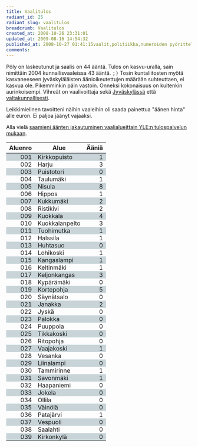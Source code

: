 ```yaml
---
title: Vaalitulos
radiant_id: 25
radiant_slug: vaalitulos
breadcrumb: Vaalitulos
created_at: 2008-10-26 23:31:01
updated_at: 2009-08-16 14:54:32
published_at: 2008-10-27 01:41:15vaalit,politiikka,numeroiden pyörittelyä
comments:
---
```

<p>Pöly on laskeutunut ja saalis on 44 ääntä.  Tulos on kasvu-uralla, sain nimittäin 2004 kunnallisvaaleissa 43 ääntä. <tt>;)</tt> Tosin kuntaliitosten myötä kasvaneeseen jyväskyläläisten äänioikeutettujen määrään suhteuttaen, ei kasvua ole.  Pikemminkin päin vastoin.  Onneksi kokonaisuus on kuitenkin aurinkoisempi.  Vihreät on vaalivoittaja sekä <a href="http://www.yle.fi/vaalit2008/tulospalvelu/kunnat/puolueiden_kannatus_kno179.html">Jyväskylässä</a> että <a href="http://www.yle.fi/vaalit2008/tulospalvelu/index.html">valtakunnallisesti</a>.</p> 

<p>Leikkimielinen tavoitteni näihin vaaleihin oli saada painettua "äänen hinta" alle euron.  Ei paljoa jäänyt vajaaksi.</p>

<p>Alla vielä <a href="http://www.yle.fi/vaalit2008/tulospalvelu/ehdokkaat/ehdokas_kno179_ehdno467.html">saamieni äänten jakautuminen vaalialueittain YLE:n tulospalvelun mukaan</a>.</p>

<style type="text/css">
#tulos { border-collapse: collapse; margin: 1em auto; }
#tulos td { padding: 0 0.5em; }
.alignright { text-align: right; }
.odd { background-color: #C8D4D8; }
</style>

<table id="tulos">

<thead>
<tr>
	<th class="alignright">Aluenro</th>
	<th>Alue</th>
	<th class="alignright">Ääniä</th>
</tr>
</thead>
<tbody>
<col width="20" />
<tr class="odd">
	<td class="alignright">001</td>
	<td>Kirkkopuisto</td>
	<td class="alignright">1</td>
</tr>
<tr class="even">
	<td class="alignright">002</td>
	<td>Harju</td>
	<td class="alignright">3</td>
</tr>
<tr class="odd">
	<td class="alignright">003</td>
	<td>Puistotori</td>
	<td class="alignright">0</td>
</tr>
<tr class="even">
	<td class="alignright">004</td>
	<td>Taulumäki</td>
	<td class="alignright">1</td>
</tr>
<tr class="odd">
	<td class="alignright">005</td>
	<td>Nisula</td>
	<td class="alignright">8</td>
</tr>
<tr class="even">
	<td class="alignright">006</td>
	<td>Hippos</td>
	<td class="alignright">1</td>
</tr>
<tr class="odd">
	<td class="alignright">007</td>
	<td>Kukkumäki</td>
	<td class="alignright">2</td>
</tr>
<tr class="even">
	<td class="alignright">008</td>
	<td>Ristikivi</td>
	<td class="alignright">2</td>
</tr>
<tr class="odd">
	<td class="alignright">009</td>
	<td>Kuokkala</td>
	<td class="alignright">4</td>
</tr>
<tr class="even">
	<td class="alignright">010</td>
	<td>Kuokkalanpelto</td>
	<td class="alignright">3</td>
</tr>
<tr class="odd">
	<td class="alignright">011</td>
	<td>Tuohimutka</td>
	<td class="alignright">1</td>
</tr>
<tr class="even">
	<td class="alignright">012</td>
	<td>Halssila</td>
	<td class="alignright">1</td>
</tr>
<tr class="odd">
	<td class="alignright">013</td>
	<td>Huhtasuo</td>
	<td class="alignright">0</td>
</tr>
<tr class="even">
	<td class="alignright">014</td>
	<td>Lohikoski</td>
	<td class="alignright">1</td>
</tr>
<tr class="odd">
	<td class="alignright">015</td>
	<td>Kangaslampi</td>
	<td class="alignright">1</td>
</tr>
<tr class="even">
	<td class="alignright">016</td>
	<td>Keltinmäki</td>
	<td class="alignright">1</td>
</tr>
<tr class="odd">
	<td class="alignright">017</td>
	<td>Keljonkangas</td>
	<td class="alignright">3</td>
</tr>
<tr class="even">
	<td class="alignright">018</td>
	<td>Kypärämäki</td>
	<td class="alignright">0</td>
</tr>
<tr class="odd">
	<td class="alignright">019</td>
	<td>Kortepohja</td>
	<td class="alignright">5</td>
</tr>
<tr class="even">
	<td class="alignright">020</td>
	<td>Säynätsalo</td>
	<td class="alignright">0</td>
</tr>
<tr class="odd">
	<td class="alignright">021</td>
	<td>Janakka</td>
	<td class="alignright">2</td>
</tr>
<tr class="even">
	<td class="alignright">022</td>
	<td>Jyskä</td>
	<td class="alignright">0</td>
</tr>
<tr class="odd">
	<td class="alignright">023</td>
	<td>Palokka</td>
	<td class="alignright">0</td>
</tr>
<tr class="even">
	<td class="alignright">024</td>
	<td>Puuppola</td>
	<td class="alignright">0</td>
</tr>
<tr class="odd">
	<td class="alignright">025</td>
	<td>Tikkakoski</td>
	<td class="alignright">0</td>
</tr>
<tr class="even">
	<td class="alignright">026</td>
	<td>Ritopohja</td>
	<td class="alignright">0</td>
</tr>
<tr class="odd">
	<td class="alignright">027</td>
	<td>Vaajakoski</td>
	<td class="alignright">1</td>
</tr>
<tr class="even">
	<td class="alignright">028</td>
	<td>Vesanka</td>
	<td class="alignright">0</td>
</tr>
<tr class="odd">
	<td class="alignright">029</td>
	<td>Liinalampi</td>
	<td class="alignright">0</td>
</tr>
<tr class="even">
	<td class="alignright">030</td>
	<td>Tammirinne</td>
	<td class="alignright">1</td>
</tr>
<tr class="odd">
	<td class="alignright">031</td>
	<td>Savonmäki</td>
	<td class="alignright">1</td>
</tr>
<tr class="even">
	<td class="alignright">032</td>
	<td>Haapaniemi</td>
	<td class="alignright">0</td>
</tr>
<tr class="odd">
	<td class="alignright">033</td>
	<td>Jokela</td>
	<td class="alignright">0</td>
</tr>
<tr class="even">
	<td class="alignright">034</td>
	<td>Ollila</td>
	<td class="alignright">0</td>
</tr>
<tr class="odd">
	<td class="alignright">035</td>
	<td>Väinölä</td>
	<td class="alignright">0</td>
</tr>
<tr class="even">
	<td class="alignright">036</td>
	<td>Patajärvi</td>
	<td class="alignright">1</td>
</tr>
<tr class="odd">
	<td class="alignright">037</td>
	<td>Vespuoli</td>
	<td class="alignright">0</td>
</tr>
<tr class="even">
	<td class="alignright">038</td>
	<td>Saalahti</td>
	<td class="alignright">0</td>
</tr>
<tr class="odd">
	<td class="alignright">039</td>
	<td>Kirkonkylä</td>
	<td class="alignright">0</td>
</tr>
</tbody>
</table>
